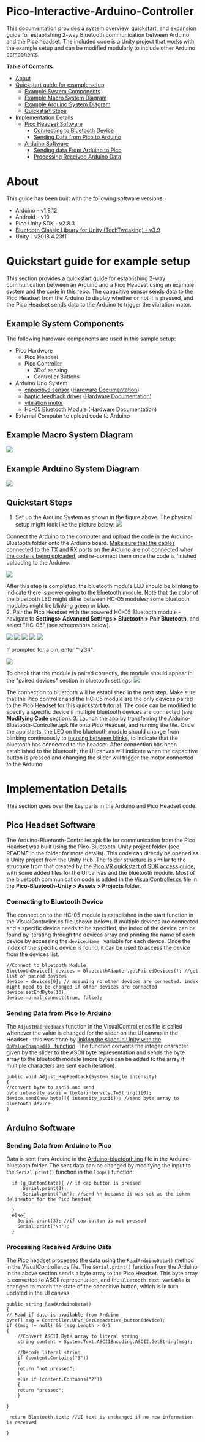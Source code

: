 # Pico-Interactive-Arduino-Controller
This documentation provides a system overview, quickstart, and expansion guide for establishing 2-way Bluetooth communication between Arduino and the Pico headset. The included code is a Unity project that works with the example setup and can be modified modularly to include other Arduino components. 

**Table of Contents**
* [About](#About)
* [Quickstart guide for example setup](#Quickstart-guide-for-example-setup)
	* [Example System Components](#Example-System-Components)
	* [Example Macro System Diagram](#Example-Macro-System-Diagram)
	* [Example Arduino System Diagram](#Example-Arduino-System-Diagram)
	* [Quickstart Steps](#Quickstart-Steps)
* [Implementation Details](#Implementation-Details)
  * [Pico Headset Software](#Pico-Headset-Software)
  	* [Connecting to Bluetooth Device](#Connecting-to-Bluetooth-Device)
	* [Sending Data from Pico to Arduino](#Sending-Data-from-Pico-to-Arduino)
  * [Arduino Software](Arduino-Software)
  	* [Sending data From Arduino to Pico](#Sending-Data-from-Arduino-to-Pico)
	* [Processing Received Arduino Data](#Processing-Received-Arduino-Data)


# About
This guide has been built with the following software versions:
* Arduino - v1.8.12
* Android - v10
* Pico Unity SDK - v2.8.3
* [Bluetooth Classic Library for Unity (TechTweaking) - v3.9](https://github.com/badranX/bt-lib)
* Unity - v2018.4.23f1

# Quickstart guide for example setup
This section provides a quickstart guide for establishing 2-way communication between an Arduino and a Pico Headset using an example system and the code in this repo. The capacitive sensor sends data to the Pico Headset from the Arduino to display whether or not it is pressed, and the Pico Headset sends data to the Arduino to trigger the vibration motor.

## Example System Components
The following hardware components are used in this sample setup:
* Pico Hardware
	* Pico Headset
	* Pico Controller
		* 3Dof sensing
		* Controller Buttons
* Arduino Uno System
	* [capacitive sensor](https://www.amazon.com/HiLetgo-TTP223B-Capacitive-Digital-Raspberry/dp/B00HFQEFWQ/ref=sr_1_3?dchild=1&keywords=hiletgo+touch+switch&qid=1594935626&sr=8-3) ([Hardware Documentation](https://store.arduino.cc/usa/arduino-uno-rev3))
	* [haptic feedback driver](https://www.adafruit.com/product/2305) ([Hardware Documentation](https://learn.adafruit.com/adafruit-drv2605-haptic-controller-breakout/arduino-code))
	* [vibration motor](https://www.sparkfun.com/products/8449)
	* [Hc-05 Bluetooth Module](https://www.amazon.com/HiLetgo-Wireless-Bluetooth-Transceiver-Arduino/dp/B071YJG8DR) ([Hardware Documentation](https://www.gme.cz/data/attachments/dsh.772-148.1.pdf))
* External Computer to upload code to Arduino
## Example Macro System Diagram
![](./Pico-Bluetooth-Unity/System-Diagram.svg)
## Example Arduino System Diagram
![](./Pico-Bluetooth-Unity/Arduino-System-Design.png)
## Quickstart Steps
1. Set up the Arduino System as shown in the figure above. The physical setup might look like the picture below: 
![](./Pictures/Arduino-Setup.jpg)

Connect the Arduino to the computer and upload the code in the Arduino-Bluetooth folder onto the Arduino board. [Make sure that the cables connected to the TX and RX ports on the Arduino are not connected when the code is being uploaded](https://www.quora.com/How-can-I-overcome-upload-error-in-Arduino-Uno), and re-connect them once the code is finished uploading to the Arduino. 

![](./Pictures/Arduino-Upload.png)

After this step is completed, the bluetooth module LED should be blinking to indicate there is power going to the bluetooth module. Note that the color of the bluetooth LED might differ between HC-05 modules; some bluetooth modules might be blinking green or blue.  
2. Pair the Pico Headset with the powered HC-05 Bluetooth module - navigate to **Settings> Advanced Settings > Bluetooth > Pair Bluetooth**, and select "HC-05" (see screenshots below).

![](./Pictures/Pico-Pair-1-updated.png)
![](./Pictures/Pico-Pair-3.png)
![](./Pictures/Pico-Pair-4.png)
![](./Pictures/Pico-Pair-5.png)
![](./Pictures/Pico-Pair-6.png)

If prompted for a pin, enter "1234":

![](./Pictures/Pico-Pair-7.png)

 To check that the module is paired correctly, the module should appear in the "paired devices" section in bluetooth settings:
![](./Pictures/Pico-Pair-8.png)

The connection to bluetooth will be established in the next step. Make sure that the Pico controller and the HC-05 module are the only devices paired to the Pico Headset for this quickstart tutorial. The code can be modified to specify a specific device if multiple bluetooth devices are connected (see **Modifying Code** section). 
3. Launch the app by transferring the Arduino-Bluetooth-Controller.apk file onto Pico Headset, and running the file. Once the app starts, the LED on the bluetooth module should change from blinking continuously to [pausing between blinks](https://www.youtube.com/watch?v=BXXAcFOTnBo), to indicate that the bluetooth has connected to the headset. After connection has been established to the bluetooth, the UI canvas will indicate when the capacitive button is pressed and changing the slider will trigger the motor connected to the Arduino. 

# Implementation Details
This section goes over the key parts in the Arduino and Pico Headset code. 
## Pico Headset Software
The Arduino-Bluetooth-Controller.apk file for communication from the Pico Headset was built using the Pico-Bluetooth-Unity project folder (see README in the folder for more details). This code can directly be opened as a Unity project from the Unity Hub. The folder structure is similar to the structure from that created by the [Pico VR quickstart of SDK access guide](https://sdk.picovr.com/docs/sdk/en/chapter_four.html), with some added files for the UI canvas and the bluetooth module. Most of the bluetooth communication code is added in the [VisualController.cs](./Pico-Bluetooth-Unity/Assets/Project/VisualController.cs) file in the **Pico-Bluetooth-Unity > Assets > Projects** folder.
### Connecting to Bluetooth Device
The connection to the HC-05 module is established in the start function in the VisualController.cs file (shown below). If multiple devices are connected and a specific device needs to be specified, the index of the device can be found by iterating through the devices array and printing the name of each device by accessing the ```device.Name ``` variable for each device. Once the index of the specific device is found, it can be used to access the device from the devices list. 
 
```
//Connect to bluetooth Module
BluetoothDevice[] devices = BluetoothAdapter.getPairedDevices(); //get list of paired devices
device = devices[0]; // assuming no other devices are connected. index might need to be changed if other devices are connected
device.setEndByte(10);
device.normal_connect(true, false);
```

### Sending Data from Pico to Arduino
The ``` AdjustHapFeedback ``` function in the VisualController.cs file is called whenever the value is changed for the slider on the UI canvas in the Headset - this was done by [linking the slider in Unity with the ```OnValueChanged() ``` function](https://www.youtube.com/watch?v=HQ8Tttcksu4&t=4s). The function converts the integer character given by the slider to the ASCII byte representation and sends the byte array to the bluetooth module (more bytes can be added to the array if multiple characters are sent each iteration). 
```
public void Adjust_HapFeedback(System.Single intensity)
{
//convert byte to ascii and send
byte intensity_ascii = (byte)intensity.ToString()[0];
device.send(new byte[]{ intensity_ascii}); //send byte array to bluetooth device
}
```

## Arduino Software
### Sending Data from Arduino to Pico
Data is sent from Arduino in the [Arduino-bluetooth.ino](./Arduino-bluetooth/Arduino-bluetooth.ino) file in the Arduino-bluetooth folder. The sent data can be changed by modifying the input to the ```Serial.print()``` function in the ```loop()``` function: 
```
  if (g_ButtonState){ // if cap button is pressed
      Serial.print(2);
      Serial.print("\n"); //send \n because it was set as the token delineator for the Pico headset
      
  }
  else{
    Serial.print(3); //if cap button is not pressed
    Serial.print("\n");
  }
```
### Processing Received Arduino Data
The Pico headset processes the data using the ```ReadArduinoData()``` method in the VisualController.cs file. The ```Serial.print()``` function from the Arduino in the above section sends a byte array to the Pico Headset. This byte array is converted to ASCII representation, and the ```Bluetooth.text variable``` is changed to match the state of the capacitive button, which is in turn updated in the UI canvas. 
```
public string ReadArduinoData()
{
// Read if data is available from Arduino
byte[] msg = Controller.UPvr_GetCapacative_button(device);
if ((msg != null) && (msg.Length > 0))
{
    //Convert ASCII Byte array to literal string
    string content = System.Text.ASCIIEncoding.ASCII.GetString(msg);

    //Decode literal string
    if (content.Contains("3")) 
    {
	return "not pressed";
    }
    else if (content.Contains("2"))
    {
	return "pressed";
    }

}

 return Bluetooth.text; //UI text is unchanged if no new information is received

}
```
